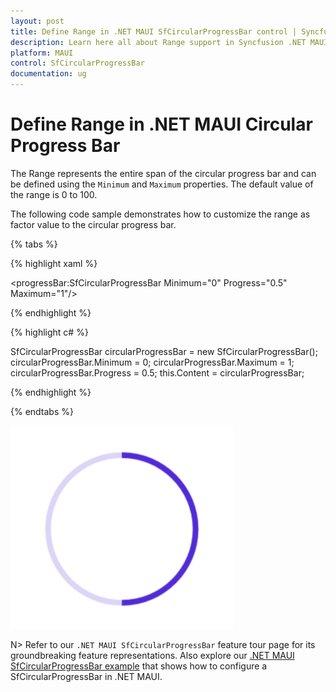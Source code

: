 ```yaml
---
layout: post
title: Define Range in .NET MAUI SfCircularProgressBar control | Syncfusion
description: Learn here all about Range support in Syncfusion .NET MAUI SfCircularProgressBar control, its elements and more.
platform: MAUI
control: SfCircularProgressBar
documentation: ug
---
```


# Define Range in .NET MAUI Circular Progress Bar

The Range represents the entire span of the circular progress bar and can be defined using the `Minimum` and `Maximum` properties. The default value of the range is 0 to 100.

The following code sample demonstrates how to customize the range as factor value to the circular progress bar.

{% tabs %}  

{% highlight xaml %}

<progressBar:SfCircularProgressBar Minimum="0" 
                                   Progress="0.5" 
                                   Maximum="1"/>

{% endhighlight %}

{% highlight c# %}

SfCircularProgressBar circularProgressBar = new SfCircularProgressBar();
circularProgressBar.Minimum = 0;
circularProgressBar.Maximum = 1;
circularProgressBar.Progress = 0.5;
this.Content = circularProgressBar;

{% endhighlight %}

{% endtabs %} 

![.NET MAUI SfCircularProgressBar with range customization](images/define-range/range.png)

N> Refer to our `.NET MAUI SfCircularProgressBar` feature tour page for its groundbreaking feature representations. Also explore our [.NET MAUI SfCircularProgressBar example](https://github.com/syncfusion/maui-demos/) that shows how to configure a SfCircularProgressBar in .NET MAUI.